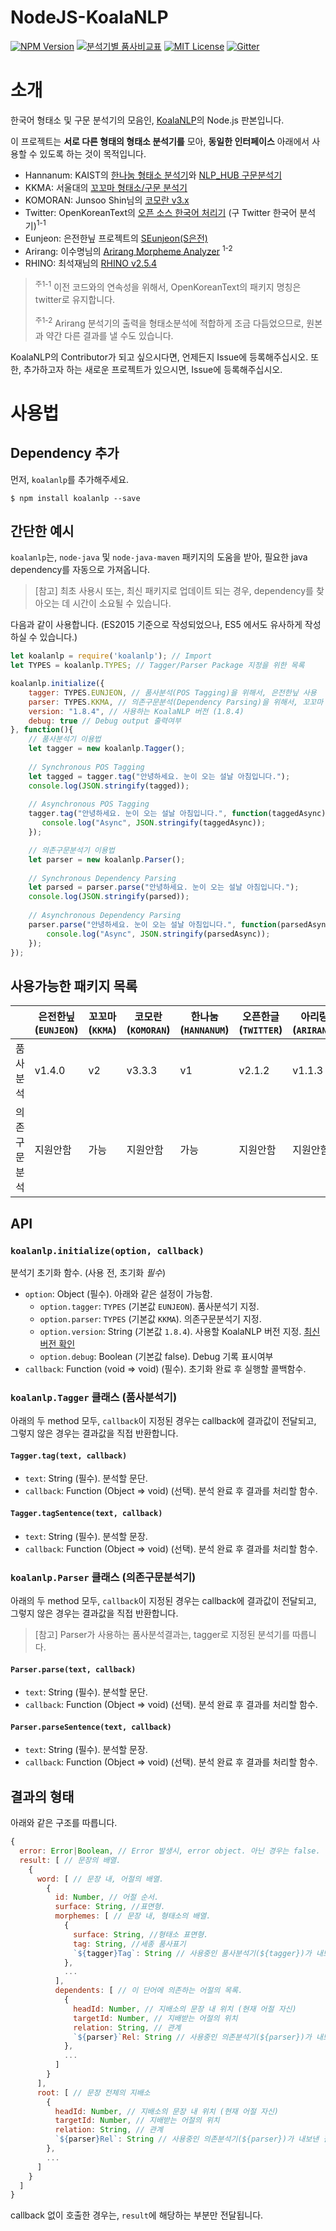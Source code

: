 # NodeJS-KoalaNLP

[![NPM Version](https://img.shields.io/npm/v/koalanlp.svg)](https://github.com/nearbydelta/nodejs-koalanlp)
[![분석기별 품사비교표](https://img.shields.io/badge/%ED%92%88%EC%82%AC-%EB%B9%84%EA%B5%90%ED%91%9C-blue.svg?style=flat-square)](https://docs.google.com/spreadsheets/d/1OGM4JDdLk6URuegFKXg1huuKWynhg_EQnZYgTmG4h0s/edit?usp=sharing)
[![MIT License](https://img.shields.io/badge/license-MIT-green.svg?style=flat-square)](https://tldrlegal.com/license/mit-license)
[![Gitter](https://img.shields.io/gitter/room/nearbydelta/KoalaNLP.svg?style=flat-square)](https://gitter.im/nearbydelta/KoalaNLP?utm_source=badge&utm_medium=badge&utm_campaign=pr-badge)

# 소개
한국어 형태소 및 구문 분석기의 모음인, [KoalaNLP](https://github.com/nearbydelta/koalanlp)의 Node.js 판본입니다.

이 프로젝트는 __서로 다른 형태의 형태소 분석기를__ 모아,
__동일한 인터페이스__ 아래에서 사용할 수 있도록 하는 것이 목적입니다.
* Hannanum: KAIST의 [한나눔 형태소 분석기](http://kldp.net/projects/hannanum/)와 [NLP_HUB 구문분석기](http://semanticweb.kaist.ac.kr/home/index.php/NLP_HUB)
* KKMA: 서울대의 [꼬꼬마 형태소/구문 분석기](http://kkma.snu.ac.kr/documents/index.jsp)
* KOMORAN: Junsoo Shin님의 [코모란 v3.x](https://github.com/shin285/KOMORAN)
* Twitter: OpenKoreanText의 [오픈 소스 한국어 처리기](http://openkoreantext.org) (구 Twitter 한국어 분석기)<sup>1-1</sup>
* Eunjeon: 은전한닢 프로젝트의 [SEunjeon(S은전)](https://bitbucket.org/eunjeon/seunjeon)
* Arirang: 이수명님의 [Arirang Morpheme Analyzer](http://cafe.naver.com/korlucene) <sup>1-2</sup>
* RHINO: 최석재님의 [RHINO v2.5.4](https://github.com/SukjaeChoi/RHINO)

> <sup>주1-1</sup> 이전 코드와의 연속성을 위해서, OpenKoreanText의 패키지 명칭은 twitter로 유지합니다.
>
> <sup>주1-2</sup> Arirang 분석기의 출력을 형태소분석에 적합하게 조금 다듬었으므로, 원본과 약간 다른 결과를 낼 수도 있습니다.

KoalaNLP의 Contributor가 되고 싶으시다면, 언제든지 Issue에 등록해주십시오.
또한, 추가하고자 하는 새로운 프로젝트가 있으시면, Issue에 등록해주십시오.

# 사용법

## Dependency 추가
먼저, `koalanlp`를 추가해주세요.
```shell
$ npm install koalanlp --save 
```

## 간단한 예시
`koalanlp`는, `node-java` 및 `node-java-maven` 패키지의 도움을 받아, 필요한 java dependency를 자동으로 가져옵니다.

> [참고] 최초 사용시 또는, 최신 패키지로 업데이트 되는 경우, dependency를 찾아오는 데 시간이 소요될 수 있습니다.

다음과 같이 사용합니다. (ES2015 기준으로 작성되었으나, ES5 에서도 유사하게 작성하실 수 있습니다.)
```js
let koalanlp = require('koalanlp'); // Import
let TYPES = koalanlp.TYPES; // Tagger/Parser Package 지정을 위한 목록

koalanlp.initialize({
    tagger: TYPES.EUNJEON, // 품사분석(POS Tagging)을 위해서, 은전한닢 사용
    parser: TYPES.KKMA, // 의존구문분석(Dependency Parsing)을 위해서, 꼬꼬마 사용
    version: "1.8.4", // 사용하는 KoalaNLP 버전 (1.8.4)
    debug: true // Debug output 출력여부
}, function(){
    // 품사분석기 이용법
    let tagger = new koalanlp.Tagger();
    
    // Synchronous POS Tagging
    let tagged = tagger.tag("안녕하세요. 눈이 오는 설날 아침입니다.");
    console.log(JSON.stringify(tagged));
    
    // Asynchronous POS Tagging
    tagger.tag("안녕하세요. 눈이 오는 설날 아침입니다.", function(taggedAsync){
       console.log("Async", JSON.stringify(taggedAsync)); 
    });

    // 의존구문분석기 이용법
    let parser = new koalanlp.Parser();
    
    // Synchronous Dependency Parsing
    let parsed = parser.parse("안녕하세요. 눈이 오는 설날 아침입니다.");
    console.log(JSON.stringify(parsed));
    
    // Asynchronous Dependency Parsing
    parser.parse("안녕하세요. 눈이 오는 설날 아침입니다.", function(parsedAsync){
        console.log("Async", JSON.stringify(parsedAsync));
    });
});
```

## 사용가능한 패키지 목록

|         | 은전한닢(`EUNJEON`) | 꼬꼬마(`KKMA`) | 코모란(`KOMORAN`) | 한나눔(`HANNANUM`) | 오픈한글(`TWITTER`) | 아리랑(`ARIRANG`) | 라이노(`RHINO`) |
|---------|-------------------|---------------|-----------------|------------------|--------------------|-----------------|---------------|
| 품사분석    | v1.4.0 | v2  | v3.3.3 | v1  | v2.1.2 | v1.1.3 | v2.5.4 |
| 의존구문분석 | 지원안함 | 가능 | 지원안함 | 가능 | 지원안함 | 지원안함 | 지원안함 |

## API

### `koalanlp.initialize(option, callback)`
분석기 초기화 함수. (사용 전, 초기화 *필수*)

- `option`: Object (필수). 아래와 같은 설정이 가능함.
  - `option.tagger`: `TYPES` (기본값 `EUNJEON`). 품사분석기 지정.
  - `option.parser`: `TYPES` (기본값 `KKMA`). 의존구문분석기 지정.
  - `option.version`: String (기본값 `1.8.4`). 사용할 KoalaNLP 버전 지정. [최신 버전 확인](https://nearbydelta.github.io/KoalaNLP)
  - `option.debug`: Boolean (기본값 false). Debug 기록 표시여부
- `callback`: Function (void => void) (필수). 초기화 완료 후 실행할 콜백함수.

### `koalanlp.Tagger` 클래스 (품사분석기)
아래의 두 method 모두, `callback`이 지정된 경우는 callback에 결과값이 전달되고, 그렇지 않은 경우는 결과값을 직접 반환합니다.

#### `Tagger.tag(text, callback)`
- `text`: String (필수). 분석할 문단.
- `callback`: Function (Object => void) (선택). 분석 완료 후 결과를 처리할 함수.

#### `Tagger.tagSentence(text, callback)`
- `text`: String (필수). 분석할 문장.
- `callback`: Function (Object => void) (선택). 분석 완료 후 결과를 처리할 함수.

### `koalanlp.Parser` 클래스 (의존구문분석기)
아래의 두 method 모두, `callback`이 지정된 경우는 callback에 결과값이 전달되고, 그렇지 않은 경우는 결과값을 직접 반환합니다.

> [참고] Parser가 사용하는 품사분석결과는, tagger로 지정된 분석기를 따릅니다.

#### `Parser.parse(text, callback)`
- `text`: String (필수). 분석할 문단.
- `callback`: Function (Object => void) (선택). 분석 완료 후 결과를 처리할 함수.

#### `Parser.parseSentence(text, callback)`
- `text`: String (필수). 분석할 문장.
- `callback`: Function (Object => void) (선택). 분석 완료 후 결과를 처리할 함수.


## 결과의 형태

아래와 같은 구조를 따릅니다.
```js
{
  error: Error|Boolean, // Error 발생시, error object. 아닌 경우는 false.
  result: [ // 문장의 배열.
    {
      word: [ // 문장 내, 어절의 배열.
        {
          id: Number, // 어절 순서.
          surface: String, //표면형.
          morphemes: [ // 문장 내, 형태소의 배열.
            {
              surface: String, //형태소 표면형.
              tag: String, //세종 품사표기 
              `${tagger}Tag`: String // 사용중인 품사분석기(${tagger})가 내보낸 결과.
            },
            ...
          ],
          dependents: [ // 이 단어에 의존하는 어절의 목록.
            {
              headId: Number, // 지배소의 문장 내 위치 (현재 어절 자신)
              targetId: Number, // 지배받는 어절의 위치
              relation: String, // 관계
              `${parser}`Rel: String // 사용중인 의존분석기(${parser})가 내보낸 결과.
            },
            ...
          ]
        }
      ],
      root: [ // 문장 전체의 지배소
        {
          headId: Number, // 지배소의 문장 내 위치 (현재 어절 자신)
          targetId: Number, // 지배받는 어절의 위치
          relation: String, // 관계
          `${parser}Rel`: String // 사용중인 의존분석기(${parser})가 내보낸 결과.
        },
        ...
      ]
    }
  ]
}
```

callback 없이 호출한 경우는, `result`에 해당하는 부분만 전달됩니다.